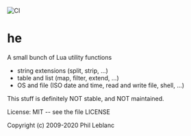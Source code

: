 ![CI](https://github.com/philanc/he/workflows/CI/badge.svg)

# he

A small bunch of Lua utility functions

* string extensions (split, strip, ...)
* table and list (map, filter, extend, ...)
* OS and file (ISO date and time, read and write file, shell, ...)

This stuff is definitely NOT stable, and  NOT maintained.  

License: MIT -- see the file LICENSE

Copyright (c) 2009-2020  Phil Leblanc 
